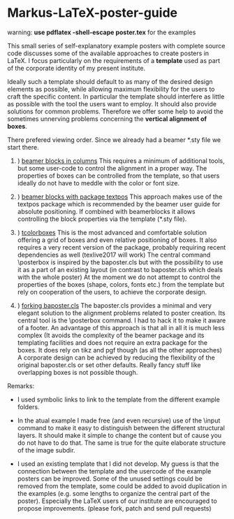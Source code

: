 # Markus-LaTeX-poster-guide
 warning: **use pdflatex -shell-escape poster.tex** for the examples

This small series of self-explanatory example posters with complete source code discusses some of the available approaches to create posters in LaTeX. 
I focus particularly on the requirements of a **template** used as part of the corporate identity of my present institute.

Ideally such a template should default to as many of the desired design elements as possible, while allowing 
maximum flexibility for the users to craft the specific content.
In particular the template should interfere as little as possible with the tool the users want to employ.
It should also provide solutions for common problems.
Therefore we offer some help to avoid the sometimes unnerving problems concerning the 
**vertical alignment of boxes**.

There prefered viewing order. 
Since we already had a beamer \*.sty file we start there.
1. ) [beamer blocks in columns](https://github.com/mamueller/Markus-LaTeX-poster-guide/blob/master/ExamplePosters/1_beamer_blocks_in_Columns/poster.pdf)
This requires a minimum of additional tools, but some user-code to control the alignment in a proper way.
The properties of boxes can be controlled from the template, so that users ideally do not have to meddle with the color or font size.

1. ) [beamer blocks with package textpos](https://github.com/mamueller/Markus-LaTeX-poster-guide/blob/master/ExamplePosters/2_beamer_blocks_with_textpos/poster.pdf)
This approach makes use of the textpos package which is recommended by the beamer user guide for absolute positioning. 
If combined with beamerblocks it allows controlling the block properties via the template (\*.sty file).

1. ) [tcolorboxes](https://github.com/mamueller/Markus-LaTeX-poster-guide/blob/master/ExamplePosters/3_tacolorboxes_in_beamertemplate/poster.pdf)
This is the most advanced and comfortable solution offering a grid of boxes and even relative positioning of boxes.
It also requires a very recent version of the package, probably requiring recent dependencies as well (texlive2017 will work)
The central command \posterbox is inspired by the baposter.cls but with the possibility
to use it as a part of an existing layout (in contrast to baposter.cls which deals with the whole poster) 
At the moment we do not attempt to control the properties of the boxes (shape, colors, fonts etc.) from the template
but rely on cooperation of the users, to achieve the corporate design.


1. ) [forking baposter.cls](https://github.com/mamueller/Markus-LaTeX-poster-guide/blob/master/ExamplePosters/4_baposter_fork/poster.pdf)
The baposter.cls provides a minimal and very elegant solution to the alignment problems related to poster creation. Its central tool is the \posterbox command. I had to hack it to make it aware of a footer.
An advantage of this approach is that all in all it is much less complex (It avoids the complexity of the beamer package and its templating facilities and does not require an extra package for the boxes. It does rely on tikz and pgf though (as all the other approaches)
A corporate design can be achieved by reducing the flexibility of the original baposter.cls or set other defaults.
Really fancy stuff like overlapping boxes is not possible though.

Remarks:
- I used symbolic links to link to the template from the different example folders.
- In the atual example I made free (and even recursive) use of the \input command to make it easy to  distinguish between the different structural layers. It should make it simple to change the content but of cause you do not have to do that. 
The same is true for the quite elaborate structure of the image subdir.

- I used an existing template that I did not develop. My guess is that the connection between the template and the usercode  of the example posters can be improved. Some of the unused settings could be removed from the template, some could be added to 
avoid duplication in the examples (e.g. some lengths to organize the central part of the poster).
Especially the LaTeX users of our institute are encouraged to propose improvements. (please fork, patch and send pull requests)


